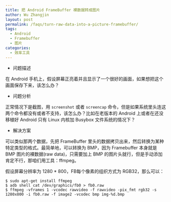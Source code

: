 ```yaml
---
title: 把 Android FrameBuffer 裸数据转成图片
author: Wu Zhangjin
layout: post
permalink: /faqs/turn-raw-data-into-a-picture-framebuffer/
tags:
  - Android
  - Framebuffer
  - 图片
categories:
  - 效率工具
---
```


  * 问题描述

在 Android 手机上，假设屏幕正亮着并且显示了一个很好的画面，如果想把这个画面保存下来，该怎么办？

  * 问题分析

正常情况下是截图，用 `screenshot` 或者 `screencap` 命令，但是如果系统里头连这两个命令都没有或者不支持，该怎么办？比如在老版本的
Android 上或者在还没移植好 Android 只有 Linux 内核加 Busybox 文件系统的情况下？

  * 解决方案

可以类似那两个数据，先把 FrameBuffer 里头的数据拷贝出来，然后转换为某种特定类型的格式。最简单地，可以转换为 BMP，因为 Framebuffer 本身就是 BMP 图片的裸数据(raw data)，只需要加上 BMP 的图片头就行，但是手动添加肯定不行，那咱们用工具：ffmpeg。

假设屏幕分辨率为 1280 * 800，FB每个像素的组织方式为 RGB32，那么可以：

    $ sudo apt-get install ffmpeg
    $ adb shell cat /dev/graphics/fb0 > fb0.raw
    $ ffmpeg -vframes 1 -vcodec rawvideo -f rawvideo -pix_fmt rgb32 -s 1280x800 -i fb0.raw -f image2 -vcodec bmp img-%d.bmp    

